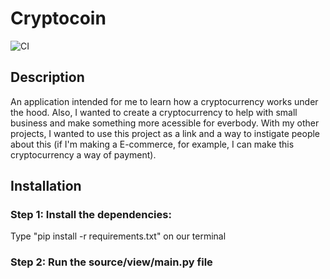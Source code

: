 # Cryptocoin

![CI](https://github.com/pr5do/cryptocoin/actions/workflows/tests.yml/badge.svg)


## Description

An application intended for me to learn how a cryptocurrency works under the hood. Also, I wanted to create a cryptocurrency to help with small business and make something more acessible for everbody. With my other projects, I wanted to use this project as a link and a way to instigate people about this (if I'm making a E-commerce, for example, I can make this cryptocurrency a way of payment).

## Installation

### Step 1: Install the dependencies: 

Type "pip install -r requirements.txt" on our terminal

### Step 2: Run the source/view/main.py file
